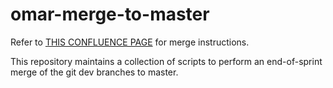 # omar-merge-to-master

Refer to [THIS CONFLUENCE PAGE](https://radiantsolutions.atlassian.net/wiki/spaces/OC2S/pages/70647849/OMAR+Merge-to-Master+and+Release+Process) for merge instructions.

This repository maintains a collection of scripts to perform an end-of-sprint merge of the git dev branches to master. 
